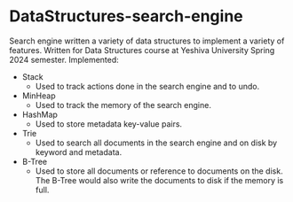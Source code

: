# DataStructures-search-engine
Search engine written a variety of data structures to implement a variety of features. Written for Data Structures course at Yeshiva University Spring 2024 semester. Implemented:

- Stack
  - Used to track actions done in the search engine and to undo.
- MinHeap
  - Used to track the memory of the search engine.
- HashMap
  - Used to store metadata key-value pairs.
- Trie
  - Used to search all documents in the search engine and on disk by keyword and metadata.
- B-Tree
  - Used to store all documents or reference to documents on the disk. The B-Tree would also write the documents to disk if the memory is full.
